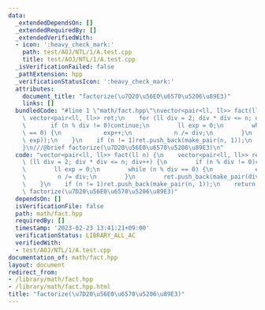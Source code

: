 ```yaml
---
data:
  _extendedDependsOn: []
  _extendedRequiredBy: []
  _extendedVerifiedWith:
  - icon: ':heavy_check_mark:'
    path: test/AOJ/NTL/1/A.test.cpp
    title: test/AOJ/NTL/1/A.test.cpp
  _isVerificationFailed: false
  _pathExtension: hpp
  _verificationStatusIcon: ':heavy_check_mark:'
  attributes:
    document_title: "factorize(\u7D20\u56E0\u6570\u5206\u89E3)"
    links: []
  bundledCode: "#line 1 \"math/fact.hpp\"\nvector<pair<ll, ll>> fact(ll n) {\n   \
    \ vector<pair<ll, ll>> ret;\n    for (ll div = 2; div * div <= n; div++) {\n \
    \       if (n % div != 0)continue;\n        ll exp = 0;\n        while (n % div\
    \ == 0) {\n            exp++;\n            n /= div;\n        }\n        ret.push_back(make_pair(div,\
    \ exp));\n    }\n    if (n != 1)ret.push_back(make_pair(n, 1));\n    return ret;\n\
    }\n///@brief factorize(\u7D20\u56E0\u6570\u5206\u89E3)\n"
  code: "vector<pair<ll, ll>> fact(ll n) {\n    vector<pair<ll, ll>> ret;\n    for\
    \ (ll div = 2; div * div <= n; div++) {\n        if (n % div != 0)continue;\n\
    \        ll exp = 0;\n        while (n % div == 0) {\n            exp++;\n   \
    \         n /= div;\n        }\n        ret.push_back(make_pair(div, exp));\n\
    \    }\n    if (n != 1)ret.push_back(make_pair(n, 1));\n    return ret;\n}\n///@brief\
    \ factorize(\u7D20\u56E0\u6570\u5206\u89E3)"
  dependsOn: []
  isVerificationFile: false
  path: math/fact.hpp
  requiredBy: []
  timestamp: '2023-02-23 13:41:21+09:00'
  verificationStatus: LIBRARY_ALL_AC
  verifiedWith:
  - test/AOJ/NTL/1/A.test.cpp
documentation_of: math/fact.hpp
layout: document
redirect_from:
- /library/math/fact.hpp
- /library/math/fact.hpp.html
title: "factorize(\u7D20\u56E0\u6570\u5206\u89E3)"
---
```

